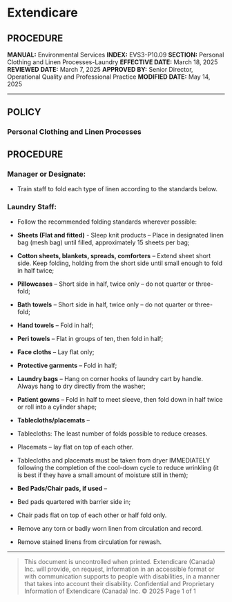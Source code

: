 # Extendicare

## PROCEDURE
**MANUAL:** Environmental Services
**INDEX:** EVS3-P10.09
**SECTION:** Personal Clothing and Linen Processes-Laundry
**EFFECTIVE DATE:** March 18, 2025
**REVIEWED DATE:** March 7, 2025
**APPROVED BY:** Senior Director, Operational Quality and Professional Practice
**MODIFIED DATE:** May 14, 2025

----

## POLICY
### Personal Clothing and Linen Processes

## PROCEDURE

### Manager or Designate:
- Train staff to fold each type of linen according to the standards below.

### Laundry Staff:
- Follow the recommended folding standards wherever possible:
- **Sheets (Flat and fitted)** - Sleep knit products – Place in designated linen bag (mesh bag) until filled, approximately 15 sheets per bag;
- **Cotton sheets, blankets, spreads, comforters** – Extend sheet short side. Keep folding, holding from the short side until small enough to fold in half twice;
- **Pillowcases** – Short side in half, twice only – do not quarter or three-fold;
- **Bath towels** – Short side in half, twice only – do not quarter or three-fold;
- **Hand towels** – Fold in half;
- **Peri towels** – Flat in groups of ten, then fold in half;
- **Face cloths** – Lay flat only;
- **Protective garments** – Fold in half;
- **Laundry bags** – Hang on corner hooks of laundry cart by handle. Always hang to dry directly from the washer;
- **Patient gowns** – Fold in half to meet sleeve, then fold down in half twice or roll into a cylinder shape;
- **Tablecloths/placemats** –
- Tablecloths: The least number of folds possible to reduce creases.
- Placemats – lay flat on top of each other.
- Tablecloths and placemats must be taken from dryer IMMEDIATELY following the completion of the cool-down cycle to reduce wrinkling (it is best if they have a small amount of moisture still in them);
- **Bed Pads/Chair pads, if used** –
- Bed pads quartered with barrier side in;
- Chair pads flat on top of each other or half fold only.

- Remove any torn or badly worn linen from circulation and record.
- Remove stained linens from circulation for rewash.

----

> This document is uncontrolled when printed.
> Extendicare (Canada) Inc. will provide, on request, information in an accessible format or with communication supports to people with disabilities, in a manner that takes into account their disability. Confidential and Proprietary Information of Extendicare (Canada) Inc. © 2025
> Page 1 of 1